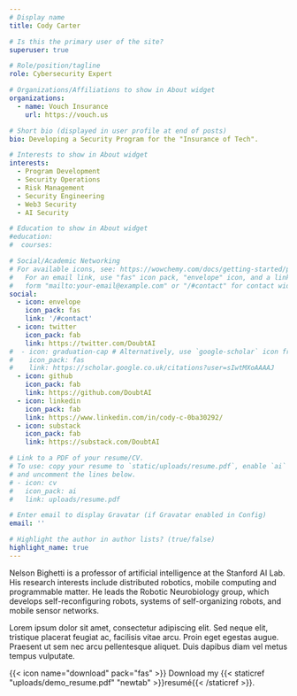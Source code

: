 ```yaml
---
# Display name
title: Cody Carter

# Is this the primary user of the site?
superuser: true

# Role/position/tagline
role: Cybersecurity Expert

# Organizations/Affiliations to show in About widget
organizations:
  - name: Vouch Insurance
    url: https://vouch.us

# Short bio (displayed in user profile at end of posts)
bio: Developing a Security Program for the "Insurance of Tech".

# Interests to show in About widget
interests:
  - Program Development
  - Security Operations
  - Risk Management
  - Security Engineering
  - Web3 Security
  - AI Security

# Education to show in About widget
#education:
#  courses: 

# Social/Academic Networking
# For available icons, see: https://wowchemy.com/docs/getting-started/page-builder/#icons
#   For an email link, use "fas" icon pack, "envelope" icon, and a link in the
#   form "mailto:your-email@example.com" or "/#contact" for contact widget.
social:
  - icon: envelope
    icon_pack: fas
    link: '/#contact'
  - icon: twitter
    icon_pack: fab
    link: https://twitter.com/DoubtAI
#  - icon: graduation-cap # Alternatively, use `google-scholar` icon from `ai` icon pack
#    icon_pack: fas
#    link: https://scholar.google.co.uk/citations?user=sIwtMXoAAAAJ
  - icon: github
    icon_pack: fab
    link: https://github.com/DoubtAI
  - icon: linkedin
    icon_pack: fab
    link: https://www.linkedin.com/in/cody-c-0ba30292/
  - icon: substack
    icon_pack: fab
    link: https://substack.com/DoubtAI

# Link to a PDF of your resume/CV.
# To use: copy your resume to `static/uploads/resume.pdf`, enable `ai` icons in `params.toml`,
# and uncomment the lines below.
# - icon: cv
#   icon_pack: ai
#   link: uploads/resume.pdf

# Enter email to display Gravatar (if Gravatar enabled in Config)
email: ''

# Highlight the author in author lists? (true/false)
highlight_name: true
---
```


Nelson Bighetti is a professor of artificial intelligence at the Stanford AI Lab. His research interests include distributed robotics, mobile computing and programmable matter. He leads the Robotic Neurobiology group, which develops self-reconfiguring robots, systems of self-organizing robots, and mobile sensor networks.

Lorem ipsum dolor sit amet, consectetur adipiscing elit. Sed neque elit, tristique placerat feugiat ac, facilisis vitae arcu. Proin eget egestas augue. Praesent ut sem nec arcu pellentesque aliquet. Duis dapibus diam vel metus tempus vulputate.

{{< icon name="download" pack="fas" >}} Download my {{< staticref "uploads/demo_resume.pdf" "newtab" >}}resumé{{< /staticref >}}.
